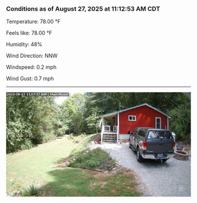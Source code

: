 ### Conditions as of August 27, 2025 at 11:12:53 AM CDT 

Temperature: 78.00 &deg;F

Feels like: 78.00 &deg;F

Humidity: 48%

Wind Direction: NNW

Windspeed: 0.2 mph

Wind Gust: 0.7 mph

---

<img src="./images/latest.jpeg"/>

